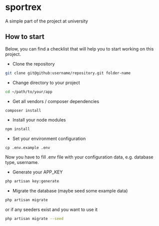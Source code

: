 # sportrex
A simple part of the project at university

## How to start

Below, you can find a checklist that will help you to start working on this project.

- Clone the repository
```bash
git clone git@github:username/repository.git folder-name
```
- Change directory to your project
```bash
cd ~/path/to/your/app
```
- Get all vendors / composer dependencies
```bash
composer install
```
- Install your node modules
```bash
npm install
```
- Set your environment configuration
```
cp .env.example .env
```
Now you have to fill .env file with your configuration data, e.g. database type, username.
- Generate your APP_KEY
```bash
php artisan key:generate
```
- Migrate the database (maybe seed some example data)
```bash
php artisan migrate
```
or if any seeders exist and you want to use it
```bash
php artisan migrate --seed
```
